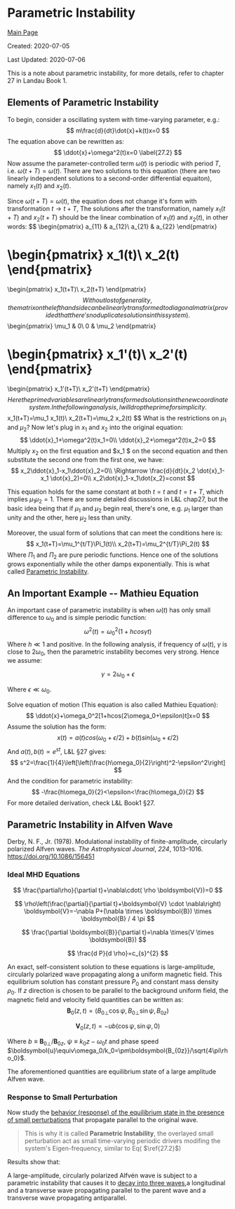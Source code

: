 # Parametric Instability

[Main Page](https://huangzesen.github.io)

Created: 2020-07-05

Last Updated: 2020-07-06

This is a note about parametric instability, for more details, refer to chapter 27 in Landau Book 1.

## Elements of Parametric Instability

To begin, consider a oscillating system with time-varying parameter, e.g.:
$$
m\frac{d}{dt}\dot{x}+k(t)x=0
$$
The equation above can be rewritten as:
$$
\ddot{x}+\omega^2(t)x=0
\label{27.2}
$$
Now assume the parameter-controlled term $\omega(t)$ is periodic with period $T$, i.e. $\omega(t+T)=\omega(t)$. There are two solutions to this equation (there are two linearly independent solutions to a second-order differential equaiton), namely $x_1(t)$ and $x_2(t)$. 

Since $\omega(t+T)=\omega(t)$, the equation does not change it's form with transformation $t\rightarrow t+T$, The solutions after the transformation, namely $x_1(t+T)$ and $x_2(t+T)$ should be the linear combination of $x_1(t)$ and $x_2(t)$, in other words:
$$
\begin{pmatrix}
a_{11} & a_{12}\\
a_{21} & a_{22} 
\end{pmatrix}

\begin{pmatrix}
x_1(t)\\
x_2(t)
\end{pmatrix}
=
\begin{pmatrix}
x_1(t+T)\\
x_2(t+T)
\end{pmatrix}
$$
Without lost of generality, the matrix on the left hand side can be linearly transformed to diagonal matrix (provided that there's no duplicate solutions in this system).
$$
\begin{pmatrix}
\mu_1 & 0\\
0 & \mu_2 
\end{pmatrix}

\begin{pmatrix}
x_1'(t)\\
x_2'(t)
\end{pmatrix}
=
\begin{pmatrix}
x_1'(t+T)\\
x_2'(t+T)
\end{pmatrix}
$$
Here the primed variables are linearly transformed solutions in the new coordinate system. In the following analysis, I will drop the prime for simplicity. 
$$
x_1(t+T)=\mu_1 x_1(t)\\
x_2(t+T)=\mu_2 x_2(t)
$$
What is the restrictions on $\mu_1$ and $\mu_2$? Now let's plug in $x_1$ and $x_2$ into the original equation:
$$
\ddot{x}_1+\omega^2(t)x_1=0\\
\ddot{x}_2+\omega^2(t)x_2=0
$$
Multiply $x_2$ on the first equation and $x_1 $ on the second equation and then substitute the second one from the first one, we have:
$$
x_2\ddot{x}_1-x_1\ddot{x}_2=0\\
\Rightarrow \frac{d}{dt}(x_2 \dot{x}_1-x_1 \dot{x}_2)=0\\
x_2\dot{x}_1-x_1\dot{x_2}=const
$$

This equation holds for the same constant at both $t=t$ and $t=t+T$, which implies $\mu_1\mu_2=1$. There are some detailed discussions in L&L chap27, but the basic idea being that if $\mu_1$ and $\mu_2$ begin real, there's one, e.g. $\mu_1$ larger than unity and the other, here $\mu_2$ less than unity. 

Moreover, the usual form of solutions that can meet the conditions here is:
$$
x_1(t+T)=\mu_1^{t/T}\Pi_1(t)\\
x_2(t+T)=\mu_2^{t/T}\Pi_2(t)
$$
Where $\Pi_1$ and $\Pi_2$ are pure periodic functions. Hence one of the solutions grows exponentially while the other damps exponentially. This is what called <u>Parametric Instability</u>.

## An Important Example -- Mathieu Equation

An important case of parametric instability is when $\omega(t)$ has only small difference to $\omega_0$ and is simple periodic function:
$$
\omega^2(t)=\omega^2_0(1+hcos\gamma t)
$$
Where $h\ll1$ and positive. In the following analysis, if frequency of $\omega(t)$, $\gamma$ is close to $2\omega_0$, then the parametric instability becomes very strong. Hence we assume:

$$
\gamma=2\omega_0+\epsilon
$$

Where $\epsilon\ll \omega_0$.

Solve equation of motion (This equation is also called Mathieu Equation):
$$
\ddot{x}+\omega_0^2[1+hcos(2\omega_0+\epsilon)t]x=0
$$
Assume the solution has the form:
$$
x(t)=a(t)cos(\omega_0+\epsilon/2)+b(t)sin(\omega_0+\epsilon/2)
$$
And $a(t), b(t)\propto e^{st}$, L&L §27 gives:
$$
s^2=\frac{1}{4}\left[\left(\frac{h\omega_0}{2}\right)^2-\epsilon^2\right]
$$
And the condition for parametric instability:
$$
-\frac{h\omega_0}{2}<\epsilon<\frac{h\omega_0}{2}
$$
For more detailed derivation, check L&L Book1 §27.

## Parametric Instability in Alfven Wave

Derby, N. F., Jr. (1978). Modulational instability of finite-amplitude, circularly polarized Alfven waves. *The Astrophysical Journal*, *224*, 1013–1016. https://doi.org/10.1086/156451

### Ideal MHD Equations

$$
\frac{\partial\rho}{\partial t}+\nabla\cdot(
\rho \boldsymbol{V})=0
$$

$$
\rho\left(\frac{\partial}{\partial t}+\boldsymbol{V} \cdot \nabla\right) \boldsymbol{V}=-\nabla P+(\nabla \times \boldsymbol{B}) \times \boldsymbol{B} / 4 \pi
$$

$$
\frac{\partial \boldsymbol{B}}{\partial t}=\nabla \times(V \times \boldsymbol{B})
$$

$$
\frac{d P}{d \rho}=c_{s}^{2}
$$

An exact, self-consistent solution to these equations is large-amplitude, circularly polarized wave propagating along a uniform magnetic field. This equilibrium solution has constant pressure $P_0$ and constant mass density $\rho_0$. If $z$ direction is chosen to be parallel to the background uniform field, the magnetic field and velocity field quantities can be written as:
$$
\boldsymbol{B}_{0}(z, t)=\left(B_{0 \perp} \cos \psi, B_{0 \perp} \sin \psi, B_{0 z}\right)
$$

$$
\boldsymbol{V}_{0}(z, t)=-u b(\cos \psi, \sin \psi, 0)
$$

Where $b\equiv \boldsymbol{B}_{0\perp}/\boldsymbol{B}_{0z}$, $\psi\equiv k_0z-\omega_0t$ and phase speed $\boldsymbol{u}\equiv\omega_0/k_0=\pm\boldsymbol{B_{0z}}/\sqrt{4\pi\rho_0}$. 

The aforementioned quantities are equilibrium state of a large amplitude Alfven wave. 

### Response to Small Perturbation

Now study the <u>behavior (response) of the equilibrium state in the presence of small perturbations</u> that propagate parallel to the original wave.

>This is why it is called **Parametric Instability**, the overlayed small perturbation act as small time-varying periodic drivers modifing the system's Eigen-frequency, similar to Eq( $\ref{27.2}$)

Results show that:

A large-amplitude, circularly polarized Alfvén wave is subject to a parametric instability that causes it to <u>decay into three waves</u>,a longitudinal and a transverse wave propagating parallel to the parent wave and a transverse wave propagating antiparallel. 